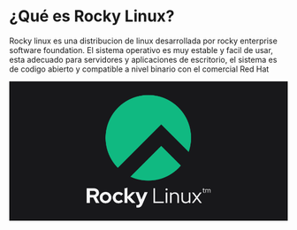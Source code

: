 # ¿Qué es Rocky Linux?
Rocky linux es una distribucion de linux desarrollada por rocky enterprise software foundation. El sistema operativo es muy estable y facil de usar, esta adecuado para servidores y aplicaciones de escritorio, el sistema es de codigo abierto y compatible a nivel binario con el comercial Red Hat

![image](rocky-linux.png)
